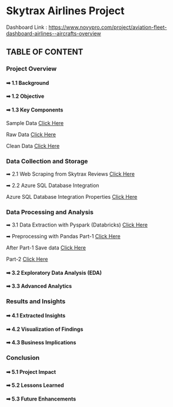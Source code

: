 # Skytrax Airlines Project

Dashboard Link : https://www.novypro.com/project/aviation-fleet-dashboard-airlines--aircrafts-overview

## TABLE OF CONTENT

### Project Overview 
#### ➡ 1.1 Background 
#### ➡ 1.2 Objective 
#### ➡ 1.3 Key Components

Sample Data [Click Here](https://github.com/Saquibtechlotraining/Skytrax_Airlines_Project/blob/main/Skytrax_Project/sample.xlsx)

Raw Data [Click Here](https://github.com/Saquibtechlotraining/Skytrax_Airlines_Project/blob/main/Skytrax_All_Airlines_Reviews_data.csv)

Clean Data [Click Here](https://github.com/Saquibtechlotraining/Skytrax_Airlines_Project/blob/main/Skytrax_Project/Clean_Data/clean_skytrax_data.csv)

### Data Collection and Storage 
➡ 2.1 Web Scraping from Skytrax Reviews 
  [Click Here](https://github.com/Saquibtechlotraining/Skytrax_Airlines_Project/blob/main/Skytrax_Project/scraping.py)
  
➡ 2.2 Azure SQL Database Integration 

Azure SQL Database Integration Properties [Click Here](https://github.com/Saquibtechlotraining/Skytrax_Airlines_Project/blob/main/My%20Azure%20resource_group_admin_%26password.txt)

### Data Processing and Analysis 
➡ 3.1 Data Extraction with Pyspark (Databricks) [Click Here](https://github.com/Saquibtechlotraining/Skytrax_Airlines_Project/tree/main/Screenshot_Load_data_in_Pyspark)

➡ Preprocessing with Pandas Part-1 [Click Here](https://github.com/Saquibtechlotraining/Skytrax_Airlines_Project/blob/main/Skytrax_Project/SkytraxProject_Part-1.ipynb)

After Part-1 Save data [Click Here](https://github.com/Saquibtechlotraining/Skytrax_Airlines_Project/blob/main/Skytrax_Project/Skytrax_Airlines_Reviews.csv)

Part-2 [Click Here](https://github.com/Saquibtechlotraining/Skytrax_Airlines_Project/blob/main/Skytrax_Project/SkytraxProject_Part-2.ipynb)
 
#### ➡ 3.2 Exploratory Data Analysis (EDA)
#### ➡ 3.3 Advanced Analytics

### Results and Insights 
#### ➡ 4.1 Extracted Insights 
#### ➡ 4.2 Visualization of Findings 
#### ➡ 4.3 Business Implications

### Conclusion 
#### ➡ 5.1 Project Impact 
#### ➡ 5.2 Lessons Learned 
#### ➡ 5.3 Future Enhancements
